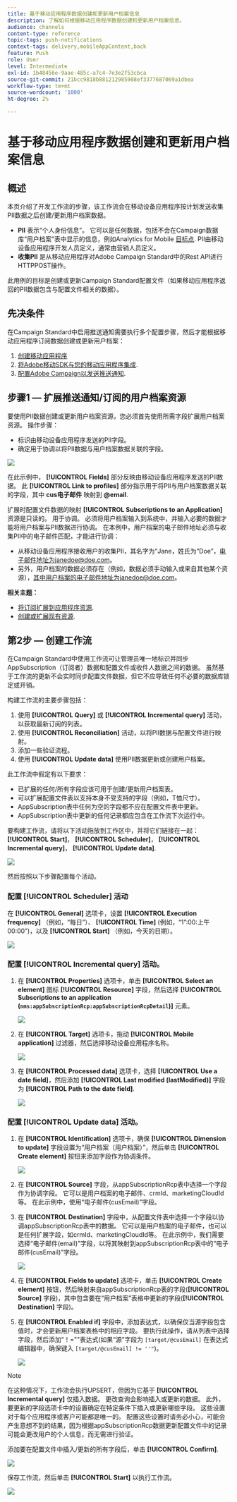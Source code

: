 ```yaml
---
title: 基于移动应用程序数据创建和更新用户档案信息
description: 了解如何根据移动应用程序数据创建和更新用户档案信息。
audience: channels
content-type: reference
topic-tags: push-notifications
context-tags: delivery,mobileAppContent,back
feature: Push
role: User
level: Intermediate
exl-id: 1b48456e-9aae-485c-a7c4-7e3e2f53cbca
source-git-commit: 21bcc9818b881212985988ef3377687069a1dbea
workflow-type: tm+mt
source-wordcount: '1000'
ht-degree: 2%

---
```


# 基于移动应用程序数据创建和更新用户档案信息

## 概述

本页介绍了开发工作流的步骤，该工作流会在移动设备应用程序按计划发送收集PII数据之后创建/更新用户档案数据。

* **PII** 表示“个人身份信息”。 它可以是任何数据，包括不会在Campaign数据库“用户档案”表中显示的信息，例如Analytics for Mobile [目标点](../../integrating/using/about-campaign-points-of-interest-data-integration.md). PII由移动设备应用程序开发人员定义，通常由营销人员定义。
* **收集PII** 是从移动应用程序对Adobe Campaign Standard中的Rest API进行HTTPPOST操作。

此用例的目标是创建或更新Campaign Standard配置文件（如果移动应用程序返回的PII数据包含与配置文件相关的数据）。

## 先决条件

在Campaign Standard中启用推送通知需要执行多个配置步骤，然后才能根据移动应用程序订阅数据创建或更新用户档案：

1. [创建移动应用程序](../../administration/using/configuring-a-mobile-application.md)
1. [将Adobe移动SDK与您的移动应用程序集成](../../administration/using/supported-mobile-use-cases.md).
1. [配置Adobe Campaign以发送推送通知](../../administration/using/configuring-a-mobile-application.md).

## 步骤1 — 扩展推送通知/订阅的用户档案资源

要使用PII数据创建或更新用户档案资源，您必须首先使用所需字段扩展用户档案资源。 操作步骤：

* 标识由移动设备应用程序发送的PII字段。
* 确定用于协调以将PII数据与用户档案数据关联的字段。

![](assets/update_profile1.png)

在此示例中， **[!UICONTROL Fields]** 部分反映由移动设备应用程序发送的PII数据。 此 **[!UICONTROL Link to profiles]** 部分指示用于将PII与用户档案数据关联的字段，其中 **cus电子邮件** 映射到 **@email**.

扩展时配置文件数据的映射 **[!UICONTROL Subscriptions to an Application]** 资源是只读的。 用于协调。 必须将用户档案输入到系统中，并输入必要的数据才能将用户档案与PII数据进行协调。 在本例中，用户档案的电子邮件地址必须与收集PII中的电子邮件匹配，才能进行协调：

* 从移动设备应用程序接收用户的收集PII，其名字为“Jane，姓氏为“Doe”，电子邮件地址为janedoe@doe.com。
* 另外，用户档案的数据必须存在（例如，数据必须手动输入或来自其他某个资源），其中用户档案的电子邮件地址为janedoe@doe.com。

**相关主题：**

* [将订阅扩展到应用程序资源](../../developing/using/extending-the-subscriptions-to-an-application-resource.md).
* [创建或扩展现有资源](../../developing/using/key-steps-to-add-a-resource.md).

## 第2步 — 创建工作流

在Campaign Standard中使用工作流可让管理员唯一地标识并同步AppSubscription（订阅者）数据和配置文件或收件人数据之间的数据。 虽然基于工作流的更新不会实时同步配置文件数据，但它不应导致任何不必要的数据库锁定或开销。

构建工作流的主要步骤包括：

1. 使用 **[!UICONTROL Query]** 或 **[!UICONTROL Incremental query]** 活动，以获取最新订阅的列表。
1. 使用 **[!UICONTROL Reconciliation]** 活动，以将PII数据与配置文件进行映射。
1. 添加一些验证流程。
1. 使用 **[!UICONTROL Update data]** 使用PII数据更新或创建用户档案。

此工作流中假定有以下要求：

* 已扩展的任何/所有字段应该可用于创建/更新用户档案表。
* 可以扩展配置文件表以支持本身不受支持的字段（例如，T恤尺寸）。
* AppSubscription表中任何为空的字段都不应在配置文件表中更新。
* AppSubscription表中更新的任何记录都应包含在工作流下次运行中。

要构建工作流，请将以下活动拖放到工作区中，并将它们链接在一起： **[!UICONTROL Start]**， **[!UICONTROL Scheduler]**， **[!UICONTROL Incremental query]**， **[!UICONTROL Update data]**.

![](assets/update_profile0.png)

然后按照以下步骤配置每个活动。

### 配置 **[!UICONTROL Scheduler]** 活动

在 **[!UICONTROL General]** 选项卡，设置 **[!UICONTROL Execution frequency]** （例如，“每日”）、 **[!UICONTROL Time]** (例如，“1”:00:上午00:00”)，以及 **[!UICONTROL Start]** （例如，今天的日期）。

![](assets/update_profile2.png)

### 配置 **[!UICONTROL Incremental query]** 活动。

1. 在 **[!UICONTROL Properties]** 选项卡，单击 **[!UICONTROL Select an element]** 图标 **[!UICONTROL Resource]** 字段，然后选择 **[!UICONTROL Subscriptions to an application (`nms:appSubscriptionRcp:appSubscriptionRcpDetail`)]** 元素。

   ![](assets/update_profile3.png)

1. 在 **[!UICONTROL Target]** 选项卡，拖动 **[!UICONTROL Mobile application]** 过滤器，然后选择移动设备应用程序名称。

   ![](assets/update_profile4.png)

1. 在 **[!UICONTROL Processed data]** 选项卡，选择 **[!UICONTROL Use a date field]**，然后添加 **[!UICONTROL Last modified (lastModified)]**  字段为 **[!UICONTROL Path to the date field]**.

   ![](assets/update_profile5.png)

### 配置 **[!UICONTROL Update data]** 活动。

1. 在 **[!UICONTROL Identification]** 选项卡，确保 **[!UICONTROL Dimension to update]** 字段设置为“用户档案（用户档案）”，然后单击 **[!UICONTROL Create element]** 按钮来添加字段作为协调条件。

   ![](assets/update_profile_createelement.png)

1. 在 **[!UICONTROL Source]** 字段，从appSubscriptionRcp表中选择一个字段作为协调字段。 它可以是用户档案的电子邮件、crmId、marketingCloudId等。 在此示例中，使用“电子邮件(cusEmail)”字段。

1. 在 **[!UICONTROL Destination]** 字段中，从配置文件表中选择一个字段以协调appSubscriptionRcp表中的数据。 它可以是用户档案的电子邮件，也可以是任何扩展字段，如crmId、marketingCloudId等。 在此示例中，我们需要选择“电子邮件(email)”字段，以将其映射到appSubscriptionRcp表中的“电子邮件(cusEmail)”字段。

   ![](assets/update_profile7.png)

1. 在 **[!UICONTROL Fields to update]** 选项卡，单击 **[!UICONTROL Create element]** 按钮，然后映射来自appSubscriptionRcp表的字段(**[!UICONTROL Source]** 字段)，其中包含要在“用户档案”表格中更新的字段(**[!UICONTROL Destination]** 字段)。

1. 在 **[!UICONTROL Enabled if]** 字段中，添加表达式，以确保仅当源字段包含值时，才会更新用户档案表格中的相应字段。 要执行此操作，请从列表中选择字段，然后添加“！=&quot;&quot;表达式(如果“源”字段为 `[target/@cusEmail]` 在表达式编辑器中，确保键入 `[target/@cusEmail] != ''"`)。

   ![](assets/update_profile8.png)

>[!NOTE]
>
>在这种情况下，工作流会执行UPSERT，但因为它基于 **[!UICONTROL Incremental query]** 仅插入数据。 更改查询会影响插入或更新的数据。
>此外，要更新的字段选项卡中的设置确定在特定条件下插入或更新哪些字段。 这些设置对于每个应用程序或客户可能都是唯一的。
>配置这些设置时请务必小心，可能会产生意想不到的结果，因为根据appSubscriptionRcp数据更新配置文件中的记录可能会更改用户的个人信息，而无需进行验证。

添加要在配置文件中插入/更新的所有字段后，单击 **[!UICONTROL Confirm]**.

![](assets/update_profile9.png)

保存工作流，然后单击 **[!UICONTROL Start]** 以执行工作流。

![](assets/update_profile10.png)
